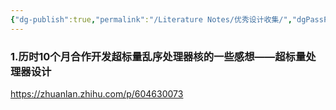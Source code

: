 ```yaml
---
{"dg-publish":true,"permalink":"/Literature Notes/优秀设计收集/","dgPassFrontmatter":true}
---
```


### 1.历时10个月合作开发超标量乱序处理器核的一些感想——超标量处理器设计
https://zhuanlan.zhihu.com/p/604630073